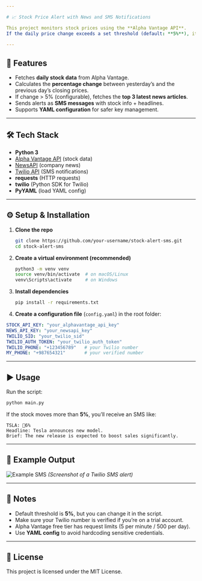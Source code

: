 ```yaml
---

# 📈 Stock Price Alert with News and SMS Notifications

This project monitors stock prices using the **Alpha Vantage API**.
If the daily price change exceeds a set threshold (default: **5%**), it automatically fetches the latest news about the company from the **NewsAPI** and sends formatted alerts via **Twilio SMS**.

---
```


## 🚀 Features

* Fetches **daily stock data** from Alpha Vantage.
* Calculates the **percentage change** between yesterday’s and the previous day’s closing prices.
* If change > 5% (configurable), fetches the **top 3 latest news articles**.
* Sends alerts as **SMS messages** with stock info + headlines.
* Supports **YAML configuration** for safer key management.

---

## 🛠️ Tech Stack

* **Python 3**
* [Alpha Vantage API](https://www.alphavantage.co/) (stock data)
* [NewsAPI](https://newsapi.org/) (company news)
* [Twilio API](https://www.twilio.com/) (SMS notifications)
* **requests** (HTTP requests)
* **twilio** (Python SDK for Twilio)
* **PyYAML** (load YAML config)

---

## ⚙️ Setup & Installation

1. **Clone the repo**

   ```bash
   git clone https://github.com/your-username/stock-alert-sms.git
   cd stock-alert-sms
   ```

2. **Create a virtual environment (recommended)**

   ```bash
   python3 -m venv venv
   source venv/bin/activate  # on macOS/Linux
   venv\Scripts\activate     # on Windows
   ```

3. **Install dependencies**

   ```bash
   pip install -r requirements.txt
   ```

4. **Create a configuration file** (`config.yaml`) in the root folder:

```yaml
STOCK_API_KEY: "your_alphavantage_api_key"
NEWS_API_KEY: "your_newsapi_key"
TWILIO_SID: "your_twilio_sid"
TWILIO_AUTH_TOKEN: "your_twilio_auth_token"
TWILIO_PHONE: "+123456789"   # your Twilio number
MY_PHONE: "+987654321"       # your verified number
```

---

## ▶️ Usage

Run the script:

```bash
python main.py
```

If the stock moves more than **5%**, you’ll receive an SMS like:

```
TSLA: 🔺6%
Headline: Tesla announces new model.
Brief: The new release is expected to boost sales significantly.
```

---

## 📌 Example Output

![Example SMS](https://user-images.githubusercontent.com/000000/example-sms.png)
*(Screenshot of a Twilio SMS alert)*

---

## 📝 Notes

* Default threshold is **5%**, but you can change it in the script.
* Make sure your Twilio number is verified if you’re on a trial account.
* Alpha Vantage free tier has request limits (5 per minute / 500 per day).
* Use **YAML config** to avoid hardcoding sensitive credentials.

---

## 📜 License

This project is licensed under the MIT License.


